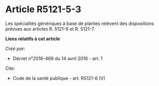 # Article R5121-5-3

Les spécialités génériques à base de plantes relèvent des dispositions prévues aux articles R. 5121-6 et R. 5121-7.

**Liens relatifs à cet article**

_Créé par_:

  - Décret n°2016-469 du 14 avril 2016 - art. 1

_Cite_:

  - Code de la santé publique - art. R5121-6 (V)
